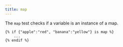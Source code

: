 ```yaml
---
title: map
---
```


The `map` test checks if a variable is an instance of a map.

```twig
{% if {"apple":"red", "banana":"yellow"} is map %}
	...
{% endif %}
```